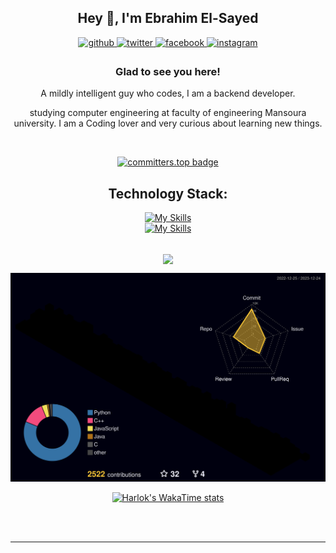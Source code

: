 ## **<div align="center">Hey 👋, I'm Ebrahim El-Sayed</div>**  
  

<div align="center">
<a href="https://github.com/0xEbrahim" target="_blank">
<img src=https://img.shields.io/badge/github-%2324292e.svg?&style=for-the-badge&logo=github&logoColor=white alt=github style="margin-bottom: 5px;" />
</a>
<a href="https://twitter.com/ebrrahhimm" target="_blank">
<img src=https://img.shields.io/badge/twitter-%2300acee.svg?&style=for-the-badge&logo=twitter&logoColor=white alt=twitter style="margin-bottom: 5px;" />
</a>
<a href="https://www.facebook.com/0x3brvh1m" target="_blank">
<img src=https://img.shields.io/badge/facebook-%232E87FB.svg?&style=for-the-badge&logo=facebook&logoColor=white alt=facebook style="margin-bottom: 5px;" />
</a>
<a href="https://instagram.com/ebbrrahiimm" target="_blank">
<img src=https://img.shields.io/badge/instagram-%23000000.svg?&style=for-the-badge&logo=instagram&logoColor=white alt=instagram style="margin-bottom: 5px;" />
</a>  
</div>  
  

### <div align="center"> Glad to see you here!  
<div align="center"> A mildly intelligent guy who codes, I am a backend developer.

studying computer engineering at faculty of engineering Mansoura university.
I am a Coding lover and very curious about learning new things.</div>  
  

<br/>  
<div align="center">

  <a href="">[![committers.top badge](https://user-badge.committers.top/egypt_private/0xEbrahim.svg)](https://user-badge.committers.top/egypt_private/0xEbrahim)</a>

</div>
   
  
<div align="center">

  ## Technology Stack: 
<a href="">[![My Skills](https://skillicons.dev/icons?i=js,linux,nodejs,mongodb,mysql,expressjs,docker,postman,prisma,vscode,pug,ts,postgres,jest,git)](https://skillicons.dev)</a>
</br>
<a href="">[![My Skills](https://skillicons.dev/icons?i=github,bash)](https://skillicons.dev)</a>
</div>

<br/>  

<div align="center">
<img src="https://komarev.com/ghpvc/?username=0xEbrahim&&style=flat-square" align="center" />
</div>  



  
![](./profile-3d-contrib/profile-night-rainbow.svg)

<div align="center">

  <a href="">[![Harlok's WakaTime stats](https://github-readme-stats.vercel.app/api/wakatime?username=0xEbrahim)](https://github.com/anuraghazra/github-readme-stats)</a>

</div>
   
<br/>  


<br />

----

